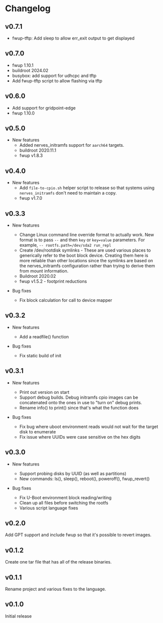 # Changelog

## v0.7.1

* fwup-tftp: Add sleep to allow err_exit output to get displayed

## v0.7.0

* fwup 1.10.1
* buildroot 2024.02
* busybox: add support for udhcpc and tftp
* Add fwup-tftp script to allow flashing via tftp

## v0.6.0

* Add support for gridpoint-edge
* fwup 1.10.0

## v0.5.0

* New features
  * Added nerves_initramfs support for `aarch64` targets.
  * buildroot 2020.11.1
  * fwup v1.8.3

## v0.4.0

* New features
  * Add `file-to-cpio.sh` helper script to release so that systems using
    `nerves_initramfs` don't need to maintain a copy.
  * fwup v1.7.0

## v0.3.3

* New features
  * Change Linux command line override format to actually work. New format is
    to pass `--` and then `key` or `key=value` parameters. For example,
    `-- rootfs.path=/dev/sda2 run_repl`
  * Create /dev/rootdisk symlinks - These are used various places to generically
    refer to the boot block device. Creating them here is more reliable than
    other locations since the symlinks are based on the nerves_initramfs
    configuration rather than trying to derive them from mount information.
  * Buildroot 2020.02
  * fwup v1.5.2 - footprint reductions

* Bug fixes
  * Fix block calculation for call to device mapper

## v0.3.2

* New features
  * Add a readfile() function

* Bug fixes
  * Fix static build of init

## v0.3.1

* New features
  * Print out version on start
  * Support debug builds. Debug initramfs cpio images can be concatenated onto
    the ones in use to "turn on" debug prints.
  * Rename info() to print() since that's what the function does

* Bug fixes
  * Fix bug where uboot environment reads would not wait for the target disk to
    enumerate
  * Fix issue where UUIDs were case sensitive on the hex digits

## v0.3.0

* New features
  * Support probing disks by UUID (as well as partitions)
  * New commands: ls(), sleep(), reboot(), poweroff(), fwup_revert()

* Bug fixes
  * Fix U-Boot environment block reading/writing
  * Clean up all files before switching the rootfs
  * Various script language fixes

## v0.2.0

Add GPT support and include fwup so that it's possible to revert images.

## v0.1.2

Create one tar file that has all of the release binaries.

## v0.1.1

Rename project and various fixes to the language.

## v0.1.0

Initial release
